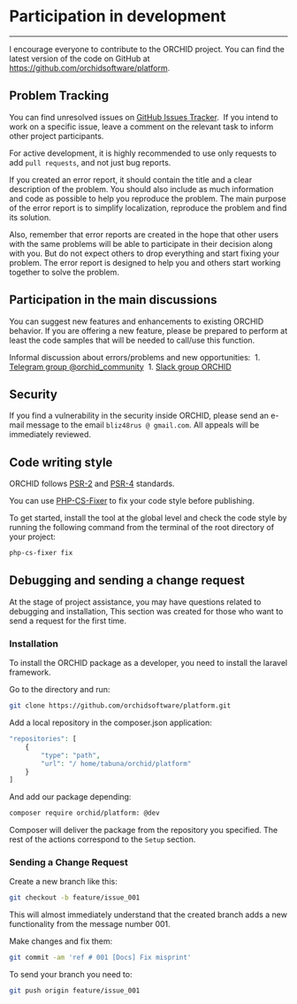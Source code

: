 # Participation in development
----------

I encourage everyone to contribute to the ORCHID project. You can find the latest version of the code on GitHub at <https://github.com/orchidsoftware/platform>.

## Problem Tracking

You can find unresolved issues on [GitHub Issues Tracker](https://github.com/orchidsoftware/platform/issues).
 If you intend to work on a specific issue, leave a comment on the relevant task to inform other project participants.
 

For active development, it is highly recommended to use only requests to add `pull requests`, and not just bug reports.

If you created an error report, it should contain the title and a clear description of the problem. You should also include as much information and code as possible to help you reproduce the problem. The main purpose of the error report is to simplify localization, reproduce the problem and find its solution.

Also, remember that error reports are created in the hope that other users with the same problems will be able to participate in their decision along with you. But do not expect others to drop everything and start fixing your problem. The error report is designed to help you and others start working together to solve the problem.


## Participation in the main discussions

You can suggest new features and enhancements to existing ORCHID behavior. If you are offering a new feature, please be prepared to perform at least the code samples that will be needed to call/use this function.

Informal discussion about errors/problems and new opportunities:
 1. [Telegram group @orchid_community](https://t.me/orchid_community)
 1. [Slack group ORCHID](https://lara-orchid.slack.com/messages/C6JJA6X0V/)

## Security

If you find a vulnerability in the security inside ORCHID, please send an e-mail message to the email `bliz48rus @ gmail.com`.
All appeals will be immediately reviewed.


## Code writing style

ORCHID follows [PSR-2](https://github.com/php-fig/fig-standards/blob/master/accepted/PSR-2-coding-style-guide-meta.md) and [PSR-4](Https://github.com/php-fig/fig-standards/blob/master/accepted/PSR-4-autoloader.md) standards.


You can use [PHP-CS-Fixer](https://github.com/FriendsOfPHP/PHP-CS-Fixer) to fix your code style before publishing.

To get started, install the tool at the global level and check the code style by running the following command from the terminal of the root directory of your project:
```` bash
php-cs-fixer fix
````



## Debugging and sending a change request


At the stage of project assistance, you may have questions related to debugging and installation,
This section was created for those who want to send a request for the first time.


### Installation

To install the ORCHID package as a developer, you need to install the laravel framework.

Go to the directory and run:

```bash
git clone https://github.com/orchidsoftware/platform.git
```

Add a local repository in the composer.json application:

```php
"repositories": [
    {
        "type": "path",
        "url": "/ home/tabuna/orchid/platform"
    }
]
```

And add our package depending:

```bash
composer require orchid/platform: @dev
````
Composer will deliver the package from the repository you specified.
The rest of the actions correspond to the `Setup` section.

### Sending a Change Request

Create a new branch like this:

```bash
git checkout -b feature/issue_001
```

This will almost immediately understand that the created branch adds a new functionality from the message number 001.


Make changes and fix them:

```bash
git commit -am 'ref # 001 [Docs] Fix misprint'
```


To send your branch you need to:
```bash
git push origin feature/issue_001
```
